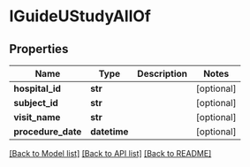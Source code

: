 # IGuideUStudyAllOf


## Properties
Name | Type | Description | Notes
------------ | ------------- | ------------- | -------------
**hospital_id** | **str** |  | [optional] 
**subject_id** | **str** |  | [optional] 
**visit_name** | **str** |  | [optional] 
**procedure_date** | **datetime** |  | [optional] 

[[Back to Model list]](../README.md#documentation-for-models) [[Back to API list]](../README.md#documentation-for-api-endpoints) [[Back to README]](../README.md)


